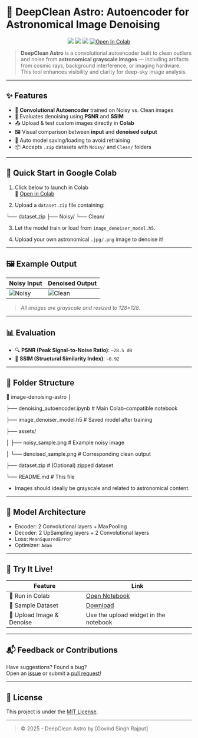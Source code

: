 # 🌌 DeepClean Astro: Autoencoder for Astronomical Image Denoising

<p align="center">
  <img src="https://img.shields.io/badge/Built%20With-Keras-blue?logo=keras" />
  <img src="https://img.shields.io/badge/Colab-Compatible-yellow?logo=googlecolab" />
  <img src="https://img.shields.io/badge/Python-3.9+-blue?logo=python" />
  <a href="https://colab.research.google.com/github/your-username/image-denoising-astro/blob/main/denoising_autoencoder.ipynb">
    <img src="https://colab.research.google.com/assets/colab-badge.svg" alt="Open In Colab"/>
  </a>
</p>

> **DeepClean Astro** is a convolutional autoencoder built to clean outliers and noise from **astronomical grayscale images** — including artifacts from cosmic rays, background interference, or imaging hardware. This tool enhances visibility and clarity for deep-sky image analysis.

---

## ✨ Features

- 🧠 **Convolutional Autoencoder** trained on Noisy vs. Clean images
- 🧪 Evaluates denoising using **PSNR** and **SSIM**
- 📤 Upload & test custom images directly in **Colab**
- 🖼️ Visual comparison between **input** and **denoised output**
- 💾 Auto model saving/loading to avoid retraining
- 📦 Accepts `.zip` datasets with `Noisy/` and `Clean/` folders

---

## 🚀 Quick Start in Google Colab

1. Click below to launch in Colab  
   📎 [Open in Colab](https://colab.research.google.com/github/your-username/image-denoising-astro/blob/main/denoising_autoencoder.ipynb)

2. Upload a `dataset.zip` file containing:

└── dataset.zip
├── Noisy/
└── Clean/


3. Let the model train or load from `image_denoiser_model.h5`.

4. Upload your own astronomical `.jpg/.png` image to denoise it!

---

## 🖼️ Example Output

| Noisy Input | Denoised Output |
|-------------|-----------------|
| ![Noisy](assets/noisy_sample.png) | ![Clean](assets/denoised_sample.png) |

> *All images are grayscale and resized to 128×128.*

---

## 📊 Evaluation

- 🔍 **PSNR (Peak Signal-to-Noise Ratio)**: `~28.5 dB`
- 🧮 **SSIM (Structural Similarity Index)**: `~0.92`

---

## 📁 Folder Structure

📂 image-denoising-astro
│

├── denoising_autoencoder.ipynb # Main Colab-compatible notebook

├── image_denoiser_model.h5 # Saved model after training

├── assets/

│ ├── noisy_sample.png # Example noisy image

│ └── denoised_sample.png # Corresponding clean output

├── dataset.zip # (Optional) zipped dataset

└── README.md # This file


- Images should ideally be grayscale and related to astronomical content.

---

## 🧠 Model Architecture

- Encoder: 2 Convolutional layers + MaxPooling  
- Decoder: 2 UpSampling layers + 2 Convolutional layers  
- Loss: `MeanSquaredError`  
- Optimizer: `Adam`

---

## 🔘 Try It Live!

| Feature | Link |
|--------|------|
| 🧪 Run in Colab | [Open Notebook](https://colab.research.google.com/github/your-username/image-denoising-astro/blob/main/denoising_autoencoder.ipynb) |
| 📁 Sample Dataset | [Download](https://github.com/your-username/image-denoising-astro/releases/latest) |
| 📸 Upload Image & Denoise | Use the upload widget in the notebook |

---

## 📬 Feedback or Contributions

Have suggestions? Found a bug?  
Open an [issue](https://github.com/your-username/image-denoising-astro/issues) or submit a [pull request](https://github.com/Govind-768/DeepClean-Astro/compare)!

---

## 📜 License

This project is under the [MIT License](LICENSE).

---

> © 2025 - DeepClean Astro by [Govind Singh Rajput]
